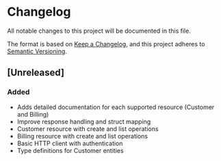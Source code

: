 # Changelog

All notable changes to this project will be documented in this file.

The format is based on [Keep a Changelog](https://keepachangelog.com/en/1.0.0/),
and this project adheres to [Semantic Versioning](https://semver.org/spec/v2.0.0.html).

## [Unreleased]

### Added
- Adds detailed documentation for each supported resource (Customer and Billing)
- Improve response handling and struct mapping
- Customer resource with create and list operations
- Billing resource with create and list operations
- Basic HTTP client with authentication
- Type definitions for Customer entities

